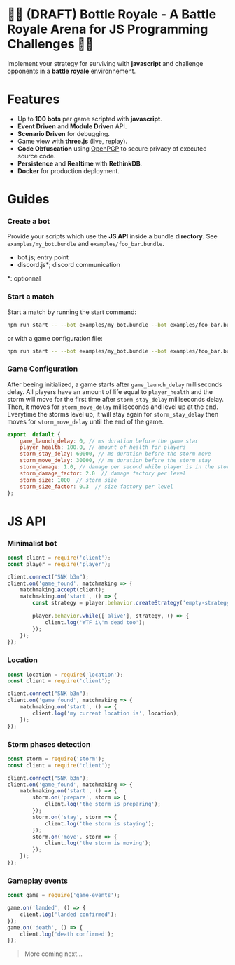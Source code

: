 # 🚧🚧 (DRAFT) Bottle Royale - A Battle Royale Arena for JS Programming Challenges 🚧🚧


Implement your strategy for surviving with **javascript** and challenge opponents in a **battle royale** environnement.

# Features
- Up to **100 bots** per game scripted with **javascript**.
- **Event Driven** and **Module Driven** API.
- **Scenario Driven** for debugging.
- Game view with **three.js** (live, replay).
- **Code Obfuscation** using [OpenPGP](https://tools.ietf.org/html/rfc4880) to secure privacy of executed source code.
- **Persistence** and **Realtime** with **RethinkDB**.
- **Docker** for production deployment.

# Guides
### Create a bot

Provide your scripts which use the **JS API** inside a bundle **directory**. See `examples/my_bot.bundle` and `examples/foo_bar.bundle`.
- bot.js; entry point
- discord.js*; discord communication

*: optionnal

### Start a match
Start a match by running the start command:
```sh
npm run start -- --bot examples/my_bot.bundle --bot examples/foo_bar.bundle
```
or with a game configuration file:
```sh
npm run start -- --bot examples/my_bot.bundle --bot examples/foo_bar.bundle --config game.config.js
```

### Game Configuration

After beeing initialized, a game starts after `game_launch_delay` milliseconds delay. All players have an amount of life equal to `player_health` and the storm will move for the first time after `storm_stay_delay` milliseconds delay. Then, it moves for `storm_move_delay` milliseconds and level up at the end. Everytime the storms level up, it will stay again for `storm_stay_delay` then moves for `storm_move_delay` until the end of the game.

```javascript
export  default {
	game_launch_delay: 0, // ms duration before the game star
	player_health: 100.0, // amount of health for players
	storm_stay_delay: 60000, // ms duration before the storm move
	storm_move_delay: 30000, // ms duration before the storm stay
	storm_damage: 1.0, // damage per second while player is in the storm
	storm_damage_factor: 2.0  // damage factory per level
	storm_size: 1000  // storm size
	storm_size_factor: 0.3  // size factory per level
};
```

# JS API
### Minimalist bot

```javascript
const client = require('client');
const player = require('player');

client.connect("SNK b3n");
client.on('game_found', matchmaking => {
    matchmaking.accept(client);
    matchmaking.on('start', () => {
        const strategy = player.behavior.createStrategy('empty-strategy');
        
        player.behavior.while(['alive'], strategy, () => {
            client.log('WTF i\'m dead too');
        });
    });
});
```

### Location

```javascript
const location = require('location');
const client = require('client');

client.connect("SNK b3n");
client.on('game_found', matchmaking => {
    matchmaking.on('start', () => {
        client.log('my current location is', location);
    });
});
```

### Storm phases detection

```javascript
const storm = require('storm');
const client = require('client');

client.connect("SNK b3n");
client.on('game_found', matchmaking => {
    matchmaking.on('start', () => {
        storm.on('prepare', storm => {
            client.log('the storm is preparing');
        });
        storm.on('stay', storm => {
            client.log('the storm is staying');
        });
        storm.on('move', storm => {
            client.log('the storm is moving');
        });
    });
});
```

### Gameplay events

```javascript
const game = require('game-events');

game.on('landed', () => {
    client.log('landed confirmed');
});
game.on('death', () => {
    client.log('death confirmed');
});

```

> More coming next...
